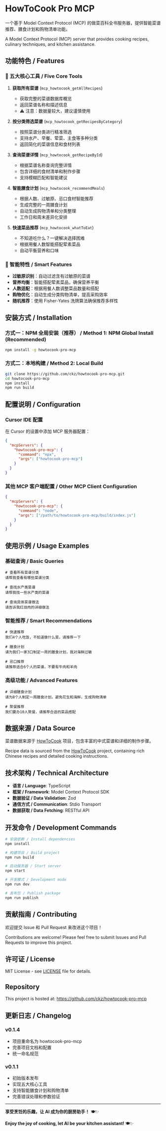 # HowToCook Pro MCP

一个基于 Model Context Protocol (MCP) 的做菜百科全书服务器，提供智能菜谱推荐、膳食计划和购物清单功能。

A Model Context Protocol (MCP) server that provides cooking recipes, culinary techniques, and kitchen assistance.

## 功能特色 / Features

### 🍳 五大核心工具 / Five Core Tools

1. **获取所有菜谱** (`mcp_howtocook_getAllRecipes`)
   - 获取完整的菜谱数据库概览
   - 返回菜谱名称和描述信息
   - ⚠️ 注意：数据量较大，建议谨慎使用

2. **按分类筛选菜谱** (`mcp_howtocook_getRecipesByCategory`)
   - 按照菜谱分类进行精准筛选
   - 支持水产、早餐、荤菜、主食等多种分类
   - 返回简化的菜谱信息和食材列表

3. **查询菜谱详情** (`mcp_howtocook_getRecipeById`)
   - 根据菜谱名称查询完整详情
   - 包含详细的食材清单和制作步骤
   - 支持模糊匹配和智能建议

4. **智能膳食计划** (`mcp_howtocook_recommendMeals`)
   - 根据人数、过敏原、忌口食材智能推荐
   - 生成完整的一周膳食计划
   - 自动生成购物清单和分类整理
   - 工作日和周末差异化安排

5. **快速菜品推荐** (`mcp_howtocook_whatToEat`)
   - 不知道吃什么？一键解决选择困难
   - 根据用餐人数智能搭配荤素菜品
   - 自动平衡营养和口味

### 🎯 智能特性 / Smart Features

- **过敏原识别**：自动过滤含有过敏原的菜谱
- **营养均衡**：智能搭配荤素菜品，确保营养平衡
- **人数适配**：根据用餐人数调整菜品数量和搭配
- **购物优化**：自动生成分类购物清单，提高采购效率
- **随机推荐**：使用 Fisher-Yates 洗牌算法确保推荐多样性

## 安装方式 / Installation

### 方式一：NPM 全局安装（推荐） / Method 1: NPM Global Install (Recommended)

```bash
npm install -g howtocook-pro-mcp
```

### 方式二：本地构建 / Method 2: Local Build

```bash
git clone https://github.com/ckz/howtocook-pro-mcp.git
cd howtocook-pro-mcp
npm install
npm run build
```

## 配置说明 / Configuration

### Cursor IDE 配置

在 Cursor 的设置中添加 MCP 服务器配置：

```json
{
  "mcpServers": {
    "howtocook-pro-mcp": {
      "command": "npx",
      "args": ["howtocook-pro-mcp"]
    }
  }
}
```

### 其他 MCP 客户端配置 / Other MCP Client Configuration

```json
{
  "mcpServers": {
    "howtocook-pro-mcp": {
      "command": "node",
      "args": ["/path/to/howtocook-pro-mcp/build/index.js"]
    }
  }
}
```

## 使用示例 / Usage Examples

### 基础查询 / Basic Queries

```
# 查看所有菜谱分类
请帮我查看有哪些菜谱分类

# 查找水产类菜谱
请帮我找一些水产类的菜谱

# 查询具体菜谱做法
请告诉我红烧肉的详细做法
```

### 智能推荐 / Smart Recommendations

```
# 快速推荐
我们4个人吃饭，不知道做什么菜，请推荐一下

# 膳食计划
请为我们一家3口制定一周的膳食计划，我对海鲜过敏

# 忌口推荐
请推荐适合6个人的菜谱，不要有牛肉和羊肉
```

### 高级功能 / Advanced Features

```
# 详细膳食计划
请为8个人制定一周膳食计划，避免花生和海鲜，生成购物清单

# 聚餐推荐
我们要办10人聚餐，请推荐合适的菜品搭配
```

## 数据来源 / Data Source

菜谱数据来源于 [HowToCook](https://github.com/Anduin2017/HowToCook) 项目，包含丰富的中式菜谱和详细的制作步骤。

Recipe data is sourced from the [HowToCook](https://github.com/Anduin2017/HowToCook) project, containing rich Chinese recipes and detailed cooking instructions.

## 技术架构 / Technical Architecture

- **语言 / Language**: TypeScript
- **框架 / Framework**: Model Context Protocol SDK
- **数据验证 / Data Validation**: Zod
- **通信方式 / Communication**: Stdio Transport
- **数据获取 / Data Fetching**: RESTful API

## 开发命令 / Development Commands

```bash
# 安装依赖 / Install dependencies
npm install

# 构建项目 / Build project
npm run build

# 启动服务器 / Start server
npm start

# 开发模式 / Development mode
npm run dev

# 发布包 / Publish package
npm run publish
```

## 贡献指南 / Contributing

欢迎提交 Issue 和 Pull Request 来改进这个项目！

Contributions are welcome! Please feel free to submit Issues and Pull Requests to improve this project.

## 许可证 / License

MIT License - see [LICENSE](LICENSE) file for details.

## Repository

This project is hosted at: https://github.com/ckz/howtocook-pro-mcp

## 更新日志 / Changelog

### v0.1.4
- 项目重命名为 howtocook-pro-mcp
- 完善项目文档和配置
- 统一命名规范

### v0.1.1
- 初始版本发布
- 实现五大核心工具
- 支持智能膳食计划和购物清单
- 完善错误处理和参数验证

---

**享受烹饪的乐趣，让 AI 成为你的厨房助手！** 🍽️✨

**Enjoy the joy of cooking, let AI be your kitchen assistant!** 🍽️✨
